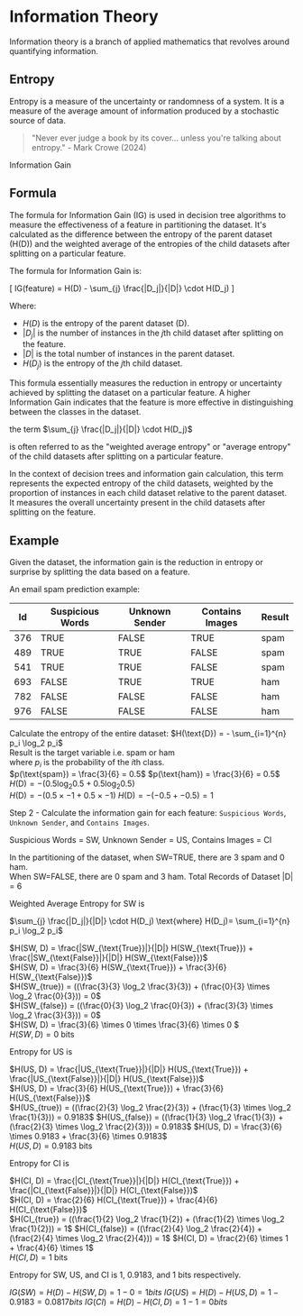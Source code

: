 
# Information Theory

Information theory is a branch of applied mathematics that revolves around quantifying information.

## Entropy

Entropy is a measure of the uncertainty or randomness of a system. It is a measure of the average amount of information produced by a stochastic source of data.

> "Never ever judge a book by its cover... unless you're talking about entropy." - Mark Crowe (2024)

Information Gain

## Formula

The formula for Information Gain (IG) is used in decision tree algorithms to measure the effectiveness of a feature in partitioning the dataset. It's calculated as the difference between the entropy of the parent dataset \(H(D)\) and the weighted average of the entropies of the child datasets after splitting on a particular feature.

The formula for Information Gain is:

\[ IG(feature) = H(D) - \sum_{j} \frac{|D_j|}{|D|} \cdot H(D_j) \]

Where:

- $H(D)$ is the entropy of the parent dataset \(D\).
- $|D_j|$ is the number of instances in the $j$th child dataset after splitting on the feature.
- $|D|$ is the total number of instances in the parent dataset.
- $H(D_j)$ is the entropy of the $j$th child dataset.

This formula essentially measures the reduction in entropy or uncertainty achieved by splitting the dataset on a particular feature. A higher Information Gain indicates that the feature is more effective in distinguishing between the classes in the dataset.

 the term $\sum_{j} \frac{|D_j|}{|D|} \cdot H(D_j)$

is often referred to as the "weighted average entropy" or "average entropy" of the child datasets after splitting on a particular feature.

In the context of decision trees and information gain calculation, this term represents the expected entropy of the child datasets, weighted by the proportion of instances in each child dataset relative to the parent dataset. It measures the overall uncertainty present in the child datasets after splitting on the feature.

## Example

Given the dataset, the information gain is the reduction in entropy or surprise by splitting the data based on a feature.

An email spam prediction example:

| Id  | Suspicious Words | Unknown Sender | Contains Images | Result |
|-----|------------------|----------------|-----------------|-------|
| 376 | TRUE             | FALSE          | TRUE            | spam  |
| 489 | TRUE             | TRUE           | FALSE           | spam  |
| 541 | TRUE             | TRUE           | FALSE           | spam  |
| 693 | FALSE            | TRUE           | TRUE            | ham   |
| 782 | FALSE            | FALSE          | FALSE           | ham   |
| 976 | FALSE            | FALSE          | FALSE           | ham   |

Calculate the entropy of the entire dataset:
$H(\text{D}) = - \sum_{i=1}^{n} p_i \log_2 p_i$  
$\text{Result is the target variable i.e. spam or ham}$  
where $p_i$ is the probability of the $i$th class.  
$p(\text{spam}) = \frac{3}{6} = 0.5$
$p(\text{ham}) = \frac{3}{6} = 0.5$
$H(\text{D}) = - (0.5 \log_2 0.5 + 0.5 \log_2 0.5)$  
$H(\text{D}) = - (0.5 \times -1 + 0.5 \times -1)$
$H(\text{D}) = - (-0.5 + -0.5) = 1$

Step 2 - Calculate the information gain for each feature: `Suspicious Words`, `Unknown Sender`, and `Contains Images`.

Suspicious Words = SW, Unknown Sender = US, Contains Images = CI

In the partitioning of the dataset, when SW=TRUE, there are 3 spam and 0 ham.  
When SW=FALSE, there are 0 spam and 3 ham.
Total Records of Dataset |D| = 6

Weighted Average Entropy for SW is

$\sum_{j} \frac{|D_j|}{|D|} \cdot H(D_j) \text{where} H(D_j)= \sum_{i=1}^{n} p_i \log_2 p_i$  

$H(SW, D) = \frac{|SW_{\text{True}}|}{|D|} H(SW_{\text{True}}) + \frac{|SW_{\text{False}}|}{|D|} H(SW_{\text{False}})$  
$H(SW, D) = \frac{3}{6} H(SW_{\text{True}}) + \frac{3}{6} H(SW_{\text{False}})$  
$H(SW_{true}) = ((\frac{3}{3} \log_2 \frac{3}{3}) + (\frac{0}{3} \times \log_2 \frac{0}{3})) = 0$  
$H(SW_{false}) = ((\frac{0}{3} \log_2 \frac{0}{3}) + (\frac{3}{3} \times \log_2 \frac{3}{3})) = 0$  
$H(SW, D) = \frac{3}{6} \times 0 \times \frac{3}{6} \times 0 $  
$H(SW, D) = 0$ bits

Entropy for US is

$H(US, D) = \frac{|US_{\text{True}}|}{|D|} H(US_{\text{True}}) + \frac{|US_{\text{False}}|}{|D|} H(US_{\text{False}})$  
$H(US, D) = \frac{3}{6} H(US_{\text{True}}) + \frac{3}{6} H(US_{\text{False}})$  
$H(US_{true}) = ((\frac{2}{3} \log_2 \frac{2}{3}) + (\frac{1}{3} \times \log_2 \frac{1}{3})) = 0.9183$
$H(US_{false}) = ((\frac{1}{3} \log_2 \frac{1}{3}) + (\frac{2}{3} \times \log_2 \frac{2}{3})) = 0.9183$
$H(US, D) = \frac{3}{6} \times 0.9183 + \frac{3}{6} \times 0.9183$  
$H(US, D) = 0.9183$ bits

Entropy for CI is

$H(CI, D) = \frac{|CI_{\text{True}}|}{|D|} H(CI_{\text{True}}) + \frac{|CI_{\text{False}}|}{|D|} H(CI_{\text{False}})$  
$H(CI, D) = \frac{2}{6} H(CI_{\text{True}}) + \frac{4}{6} H(CI_{\text{False}})$  
$H(CI_{true}) = ((\frac{1}{2} \log_2 \frac{1}{2}) + (\frac{1}{2} \times \log_2 \frac{1}{2})) = 1$
$H(CI_{false}) = ((\frac{2}{4} \log_2 \frac{2}{4}) + (\frac{2}{4} \times \log_2 \frac{2}{4})) = 1$
$H(CI, D) = \frac{2}{6} \times 1 + \frac{4}{6} \times 1$  
$H(CI, D) = 1$ bits

Entropy for SW, US, and CI is 1, 0.9183, and 1 bits respectively.

$IG(SW) = H(D) - H(SW, D) = 1 - 0 = 1 bits$
$IG(US) = H(D) - H(US, D) = 1 - 0.9183 = 0.0817 bits$
$IG(CI) = H(D) - H(CI, D) = 1 - 1 = 0 bits$
